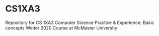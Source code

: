 # CS1XA3

Repository for CS 1XA3 Computer Science Practice & Experience: Basic concepts Winter 2020 Course at McMaster University
